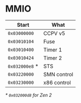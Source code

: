 # MMIO


| Start          | What        |
| -------------- | ----------- |
| `0x03000000`   | CCPV v5     |
| `0x03010104`   | Fuse        |
| `0x03010400`   | Timer 1     |
| `0x03010424`   | Timer 2     |
| `0x032000e8` \*| STS         |
| `0x03220000`   | SMN control |
| `0x03230000`   | x86 control |

_* `0x032000d8` for Zen 2_
